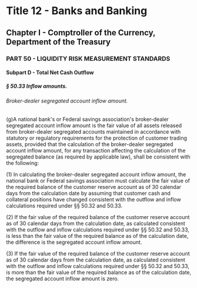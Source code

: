 
# Title 12 - Banks and Banking
## Chapter I - Comptroller of the Currency, Department of the Treasury
### PART 50 - LIQUIDITY RISK MEASUREMENT STANDARDS
#### Subpart D - Total Net Cash Outflow
##### § 50.33 Inflow amounts.
###### Broker-dealer segregated account inflow amount.

(g)A national bank's or Federal savings association's broker-dealer segregated account inflow amount is the fair value of all assets released from broker-dealer segregated accounts maintained in accordance with statutory or regulatory requirements for the protection of customer trading assets, provided that the calculation of the broker-dealer segregated account inflow amount, for any transaction affecting the calculation of the segregated balance (as required by applicable law), shall be consistent with the following:

(1) In calculating the broker-dealer segregated account inflow amount, the national bank or Federal savings association must calculate the fair value of the required balance of the customer reserve account as of 30 calendar days from the calculation date by assuming that customer cash and collateral positions have changed consistent with the outflow and inflow calculations required under §§ 50.32 and 50.33.

(2) If the fair value of the required balance of the customer reserve account as of 30 calendar days from the calculation date, as calculated consistent with the outflow and inflow calculations required under §§ 50.32 and 50.33, is less than the fair value of the required balance as of the calculation date, the difference is the segregated account inflow amount.

(3) If the fair value of the required balance of the customer reserve account as of 30 calendar days from the calculation date, as calculated consistent with the outflow and inflow calculations required under §§ 50.32 and 50.33, is more than the fair value of the required balance as of the calculation date, the segregated account inflow amount is zero.
